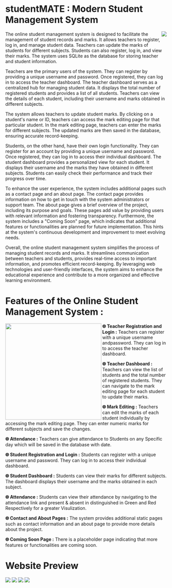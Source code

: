 # studentMATE : Modern Student Management System

<img align="right" src="https://cdn3d.iconscout.com/3d/premium/thumb/project-management-8210527-6578282.png">

The online student management system is designed to facilitate the management of student records and marks. It allows teachers to register, log in, and manage student data. Teachers can update the marks of students for different subjects. Students can also register, log in, and view their marks. The system uses SQLite as the database for storing teacher and student information.

Teachers are the primary users of the system. They can register by providing a unique username and password. Once registered, they can log in to access the teacher dashboard. The teacher dashboard serves as a centralized hub for managing student data. It displays the total number of registered students and provides a list of all students. Teachers can view the details of each student, including their username and marks obtained in different subjects.

The system allows teachers to update student marks. By clicking on a student's name or ID, teachers can access the mark editing page for that particular student. In the mark editing page, teachers can enter the marks for different subjects. The updated marks are then saved in the database, ensuring accurate record-keeping.

Students, on the other hand, have their own login functionality. They can register for an account by providing a unique username and password. Once registered, they can log in to access their individual dashboard. The student dashboard provides a personalized view for each student. It displays their username and the marks they have obtained in different subjects. Students can easily check their performance and track their progress over time.

To enhance the user experience, the system includes additional pages such as a contact page and an about page. The contact page provides information on how to get in touch with the system administrators or support team. The about page gives a brief overview of the project, including its purpose and goals. These pages add value by providing users with relevant information and fostering transparency. Furthermore, the system includes a "Coming Soon" page, which indicates that additional features or functionalities are planned for future implementation. This hints at the system's continuous development and improvement to meet evolving needs.

Overall, the online student management system simplifies the process of managing student records and marks. It streamlines communication between teachers and students, provides real-time access to important information, and promotes efficient record-keeping. By leveraging web technologies and user-friendly interfaces, the system aims to enhance the educational experience and contribute to a more organized and effective learning environment.

# Features of the Online Student Management System :

<img align="left" height="300px" src="https://cdn3d.iconscout.com/3d/premium/thumb/project-management-6102638-5058803.png">

<b>🌐 Teacher Registration and Login :</b> Teachers can register with a unique username andpassword. They can log in to access the teacher dashboard.

<b>🌐 Teacher Dashboard :</b> Teachers can view the list of students and the total number of registered students. They can navigate to the mark editing page for each student to update their marks.

<b>🌐 Mark Editing :</b> Teachers can edit the marks of each student individually by accessing the mark editing page. They can enter numeric marks for different subjects and save the changes.

<b>🌐 Attendance :</b> Teachers can give attendance to Students on any Specific day which will be saved in the database with date.
                                
<b>🌐 Student Registration and Login :</b> Students can register with a unique username and password. They can log in to access their individual dashboard.
                                
<b>🌐 Student Dashboard :</b> Students can view their marks for different subjects. The dashboard displays their username and the marks obtained in each subject.

<b>🌐 Attendance :</b> Students can view their attendance by navigating to the attendance link and present & absent in distinguished in Green and Red Respectively for a greater Visulization.
                                
<b>🌐 Contact and About Pages :</b> The system provides additional static pages such as contact information and an about page to provide more details about the project.
                              
<b>🌐 Coming Soon Page :</b> There is a placeholder page indicating that more features or functionalities are coming soon.

# Website Preview

<img src="img/img1.png">

<img src="img/img2.png">

<img src="img/img3.png">

<img src="img/img4.png">
